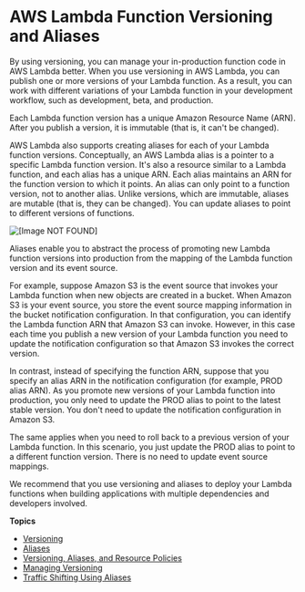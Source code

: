 # AWS Lambda Function Versioning and Aliases<a name="versioning-aliases"></a>

By using versioning, you can manage your in\-production function code in AWS Lambda better\. When you use versioning in AWS Lambda, you can publish one or more versions of your Lambda function\. As a result, you can work with different variations of your Lambda function in your development workflow, such as development, beta, and production\. 

Each Lambda function version has a unique Amazon Resource Name \(ARN\)\. After you publish a version, it is immutable \(that is, it can't be changed\)\.

AWS Lambda also supports creating aliases for each of your Lambda function versions\. Conceptually, an AWS Lambda alias is a pointer to a specific Lambda function version\. It's also a resource similar to a Lambda function, and each alias has a unique ARN\. Each alias maintains an ARN for the function version to which it points\. An alias can only point to a function version, not to another alias\. Unlike versions, which are immutable, aliases are mutable \(that is, they can be changed\)\. You can update aliases to point to different versions of functions\.

![\[Image NOT FOUND\]](http://docs.aws.amazon.com/lambda/latest/dg/images/alias_intro_2_10.png)

Aliases enable you to abstract the process of promoting new Lambda function versions into production from the mapping of the Lambda function version and its event source\.

For example, suppose Amazon S3 is the event source that invokes your Lambda function when new objects are created in a bucket\. When Amazon S3 is your event source, you store the event source mapping information in the bucket notification configuration\. In that configuration, you can identify the Lambda function ARN that Amazon S3 can invoke\. However, in this case each time you publish a new version of your Lambda function you need to update the notification configuration so that Amazon S3 invokes the correct version\. 

In contrast, instead of specifying the function ARN, suppose that you specify an alias ARN in the notification configuration \(for example, PROD alias ARN\)\. As you promote new versions of your Lambda function into production, you only need to update the PROD alias to point to the latest stable version\. You don't need to update the notification configuration in Amazon S3\. 

The same applies when you need to roll back to a previous version of your Lambda function\. In this scenario, you just update the PROD alias to point to a different function version\. There is no need to update event source mappings\.

We recommend that you use versioning and aliases to deploy your Lambda functions when building applications with multiple dependencies and developers involved\. 

**Topics**
+ [Versioning](versioning-intro.md)
+ [Aliases](aliases-intro.md)
+ [Versioning, Aliases, and Resource Policies](versioning-aliases-permissions.md)
+ [Managing Versioning](how-to-manage-versioning.md)
+ [Traffic Shifting Using Aliases](lambda-traffic-shifting-using-aliases.md)